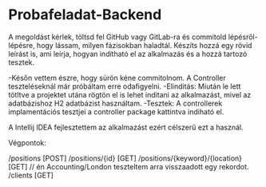 # Probafeladat-Backend

A megoldást kérlek, töltsd fel GitHub vagy GitLab-ra és commitold lépésről-lépésre, hogy
lássam, milyen fázisokban haladtál. Készíts hozzá egy rövid leírást is, ami leírja, hogyan
indítható el az alkalmazás és a hozzá tartozó tesztek.

-Későn vettem észre, hogy sürön kéne commitolnom. A Controller teszteléseknál már próbáltam erre odafigyelni.
-Elinditás: Miután le lett tötltve a projektet utána rögtön el is lehet inditani az alkalmazást, mivel az adatbázishoz H2 adatbázist használtam.
-Tesztek: A controllerek implamentációs tesztjei a controller package kattintva indiható el.

A Intellij IDEA fejlesztettem az alkalmazást ezért célszerű ezt a használ.

Végpontok:

/positions [POST]
/positions/{id} [GET]
/positions/{keyword}/{location} [GET] // én Accounting/London teszteltem arra visszaadott egy rekordot.
/clients [GET]
